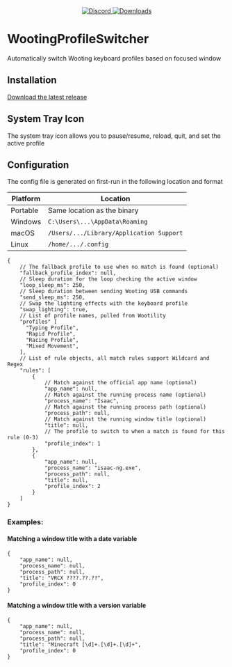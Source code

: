 <div align="center">
  <a href="https://discord.shaybox.com">
    <img alt="Discord" src="https://img.shields.io/discord/824865729445888041?color=404eed&label=Discord&logo=Discord&logoColor=FFFFFF">
  </a>
  <a href="https://github.com/shaybox/wootingprofileswitcher/releases/latest">
    <img alt="Downloads" src="https://img.shields.io/github/downloads/shaybox/wootingprofileswitcher/total?color=3fb950&label=Downloads&logo=github&logoColor=FFFFFF">
  </a>
</div>

# WootingProfileSwitcher

Automatically switch Wooting keyboard profiles based on focused window

## Installation

[Download the latest release](https://github.com/ShayBox/WootingProfileSwitcher/releases/latest)

## System Tray Icon

The system tray icon allows you to pause/resume, reload, quit, and set the active profile

## Configuration

The config file is generated on first-run in the following location and format

| Platform | Location                                 |
| -------- | ---------------------------------------- |
| Portable | Same location as the binary              |
| Windows  | `C:\Users\...\AppData\Roaming`           |
| macOS    | `/Users/.../Library/Application Support` |
| Linux    | `/home/.../.config`                      |

```json5
{
    // The fallback profile to use when no match is found (optional)
    "fallback_profile_index": null,
    // Sleep duration for the loop checking the active window
    "loop_sleep_ms": 250,
    // Sleep duration between sending Wooting USB commands
    "send_sleep_ms": 250,
    // Swap the lighting effects with the keyboard profile
    "swap_lighting": true,
    // List of profile names, pulled from Wootility
    "profiles" [
      "Typing Profile",
      "Rapid Profile",
      "Racing Profile",
      "Mixed Movement",
    ],
    // List of rule objects, all match rules support Wildcard and Regex
    "rules": [
        {
            // Match against the official app name (optional)
            "app_name": null,
            // Match against the running process name (optional)
            "process_name": "Isaac",
            // Match against the running process path (optional)
            "process_path": null,
            // Match against the running window title (optional)
            "title": null,
            // The profile to switch to when a match is found for this rule (0-3)
            "profile_index": 1
        },
        {
            "app_name": null,
            "process_name": "isaac-ng.exe",
            "process_path": null,
            "title": null,
            "profile_index": 2
        }
    ]
}
```

### Examples:

#### Matching a window title with a date variable

```json5
{
    "app_name": null,
    "process_name": null,
    "process_path": null,
    "title": "VRCX ????.??.??",
    "profile_index": 0
}
```

#### Matching a window title with a version variable

```json5
{
    "app_name": null,
    "process_name": null,
    "process_path": null,
    "title": "Minecraft [\d]+.[\d]+.[\d]+",
    "profile_index": 0
}
```

[Wildcard]: https://crates.io/crates/wildflower
[Regex]: https://crates.io/crates/regex
